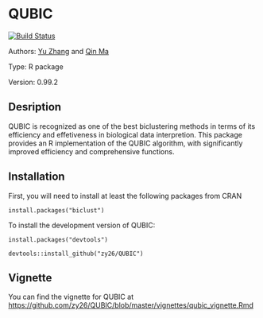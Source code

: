 QUBIC
=====

[![Build Status](https://travis-ci.org/zy26/QUBIC.svg?branch=master)](https://travis-ci.org/zy26/QUBIC)

Authors: [Yu Zhang](mailto:zy26@jlu.edu.cn) and [Qin Ma](mailto:qin.ma@sdstate.edu)

Type: R package

Version: 0.99.2

Desription
------------
QUBIC is recognized as one of the best biclustering methods in terms of its efficiency and effetiveness in biological data interpretion. This package provides an R implementation of the QUBIC algorithm, with significantly improved efficiency and comprehensive functions. 

Installation
------------
First, you will need to install at least the following packages from CRAN
```{r}
install.packages("biclust")
```
To install the development version of QUBIC:
```{r}
install.packages("devtools")

devtools::install_github("zy26/QUBIC")
```

Vignette
------------
You can find the vignette for QUBIC at https://github.com/zy26/QUBIC/blob/master/vignettes/qubic_vignette.Rmd
